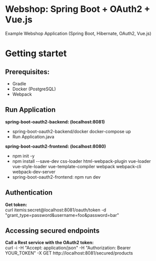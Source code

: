 # Webshop: Spring Boot + OAuth2 + Vue.js

Example Webshop Application (Spring Boot, Hibernate, OAuth2, Vue.js)

# Getting startet
## Prerequisites:
- Gradle
- Docker (PostgreSQL)
- Webpack

## Run Application
**spring-boot-oauth2-backend: (localhost:8081)**  
- spring-boot-oauth2-backend/docker docker-compose up  
- Run Application.java  

**spring-boot-oauth2-frontend: (localhost:8080)**  
- npm init -y
- npm install --save-dev css-loader html-webpack-plugin vue-loader vue-style-loader vue-template-compiler webpack webpack-cli webpack-dev-server
- spring-boot-oauth2-frontend: npm run dev  

## Authentication
**Get token:**  
curl itemis:secret@localhost:8081/oauth/token -d "grant_type=password&username=foo&password=bar"

## Accessing secured endpoints
**Call a Rest service with the OAuth2 token:**  
curl -i -H "Accept: application/json" -H "Authorization: Bearer YOUR_TOKEN" -X GET http://localhost:8081/secured/products